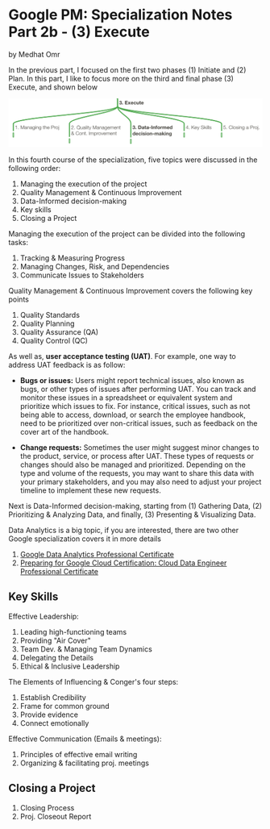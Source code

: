# Google PM: Specialization Notes Part 2b - (3) Execute

by Medhat Omr

In the previous part, I focused on the first two phases (1) Initiate and (2) Plan. In this part, I like to focus more on the third and final phase (3) Execute, and shown below

![Execute Phase Overview](assets/execute-phase-overview-2021-07-21-06-04-55.png)

In this fourth course of the specialization, five topics were discussed in
the following order:

1. Managing the execution of the project
1. Quality Management & Continuous Improvement
1. Data-Informed decision-making
1. Key skills
1. Closing a Project

Managing the execution of the project can be divided into the following tasks:

1. Tracking & Measuring Progress
1. Managing Changes, Risk, and Dependencies
1. Communicate Issues to Stakeholders

Quality Management & Continuous Improvement covers the following key points

1. Quality Standards
1. Quality Planning
1. Quality Assurance (QA)
1. Quality Control (QC)

As well as, **user acceptance testing (UAT)**. For example, one way to address
UAT feedback is as follow:

- **Bugs or issues:** Users might report technical issues, also known as bugs, or other types of issues after performing UAT. You can track and monitor these issues in a spreadsheet or equivalent system and prioritize which issues to fix. For instance, critical issues, such as not being able to access, download, or search the employee handbook, need to be prioritized over non-critical issues, such as feedback on the cover art of the handbook.

- **Change requests:** Sometimes the user might suggest minor changes to the product, service, or process after UAT. These types of requests or changes should also be managed and prioritized. Depending on the type and volume of the requests, you may want to share this data with your primary stakeholders, and you may also need to adjust your project timeline to implement these new requests.

Next is Data-Informed decision-making, starting from (1) Gathering Data, (2) Prioritizing & Analyzing Data, and finally, (3) Presenting & Visualizing Data.

Data Analytics is a big topic, if you are interested, there are two other Google
specialization covers it in more details

1. [Google Data Analytics Professional Certificate](https://www.coursera.org/professional-certificates/google-data-analytics)
1. [Preparing for Google Cloud Certification: Cloud Data Engineer Professional Certificate](https://www.coursera.org/professional-certificates/gcp-data-engineering)

## Key Skills

Effective Leadership:

1. Leading high-functioning teams
1. Providing "Air Cover"
1. Team Dev. & Managing Team Dynamics
1. Delegating the Details
1. Ethical & Inclusive Leadership

The Elements of Influencing & Conger's four steps:

1. Establish Credibility
1. Frame for common ground
1. Provide evidence
1. Connect emotionally

Effective Communication (Emails & meetings):

1. Principles of effective email writing
1. Organizing & facilitating proj. meetings

## Closing a Project

1. Closing Process
1. Proj. Closeout Report
